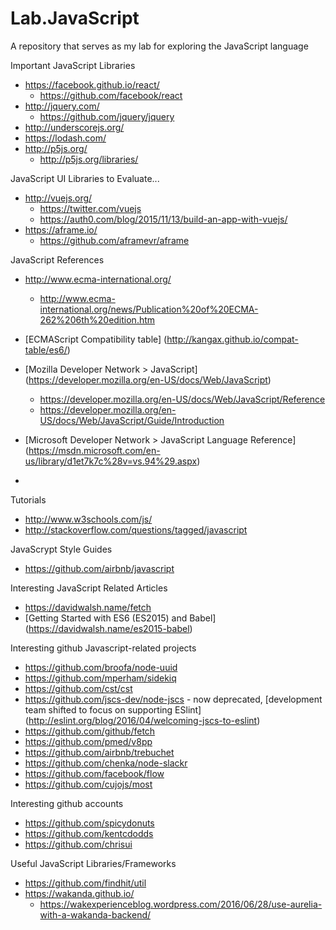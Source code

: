 # Lab.JavaScript
A repository that serves as my lab for exploring the JavaScript language


Important JavaScript Libraries
* https://facebook.github.io/react/
	* https://github.com/facebook/react
* http://jquery.com/
	* https://github.com/jquery/jquery
* http://underscorejs.org/
* https://lodash.com/
* http://p5js.org/
	* http://p5js.org/libraries/


JavaScript UI Libraries to Evaluate...
* http://vuejs.org/
  * https://twitter.com/vuejs
  * https://auth0.com/blog/2015/11/13/build-an-app-with-vuejs/
* https://aframe.io/
  * https://github.com/aframevr/aframe 


JavaScript References
* http://www.ecma-international.org/
	* http://www.ecma-international.org/news/Publication%20of%20ECMA-262%206th%20edition.htm

* [ECMAScript Compatibility table] (http://kangax.github.io/compat-table/es6/)

* [Mozilla Developer Network > JavaScript] (https://developer.mozilla.org/en-US/docs/Web/JavaScript)
	* https://developer.mozilla.org/en-US/docs/Web/JavaScript/Reference
	* https://developer.mozilla.org/en-US/docs/Web/JavaScript/Guide/Introduction
* [Microsoft Developer Network > JavaScript Language Reference] (https://msdn.microsoft.com/en-us/library/d1et7k7c%28v=vs.94%29.aspx)
* 

Tutorials
* http://www.w3schools.com/js/
* http://stackoverflow.com/questions/tagged/javascript


JavaScrypt Style Guides
* https://github.com/airbnb/javascript


Interesting JavaScript Related Articles
* https://davidwalsh.name/fetch
* [Getting Started with ES6 (ES2015) and Babel] (https://davidwalsh.name/es2015-babel)


Interesting github Javascript-related projects
* https://github.com/broofa/node-uuid
* https://github.com/mperham/sidekiq
* https://github.com/cst/cst
* https://github.com/jscs-dev/node-jscs  - now deprecated, [development team shifted to focus on supporting ESlint] (http://eslint.org/blog/2016/04/welcoming-jscs-to-eslint) 
* https://github.com/github/fetch
* https://github.com/pmed/v8pp
* https://github.com/airbnb/trebuchet
* https://github.com/chenka/node-slackr
* https://github.com/facebook/flow
* https://github.com/cujojs/most


Interesting github accounts
* https://github.com/spicydonuts
* https://github.com/kentcdodds
* https://github.com/chrisui


Useful JavaScript Libraries/Frameworks
* https://github.com/findhit/util
* https://wakanda.github.io/
  * https://wakexperienceblog.wordpress.com/2016/06/28/use-aurelia-with-a-wakanda-backend/
